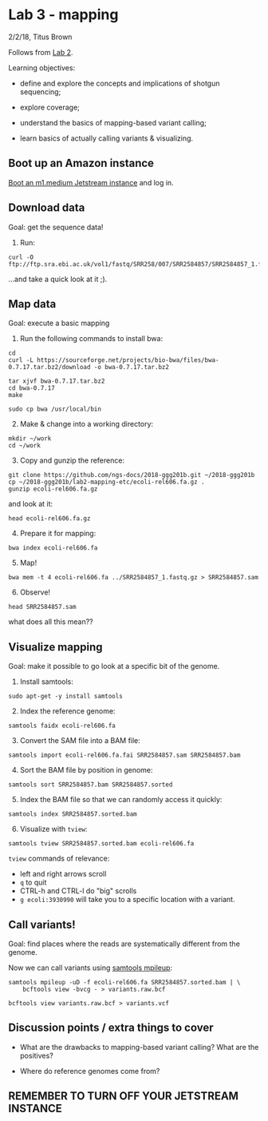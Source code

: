 # Lab 3 - mapping

2/2/18, Titus Brown

Follows from [Lab 2](../lab2-mapping-etc/README.md).

Learning objectives:

* define and explore the concepts and implications of shotgun
  sequencing;
  
* explore coverage;

* understand the basics of mapping-based variant calling;

* learn basics of actually calling variants & visualizing.

## Boot up an Amazon instance

[Boot an m1.medium Jetstream instance](../lab1-jetstream/boot.md) and log in.

## Download data

Goal: get the sequence data!

1. Run:

```
curl -O ftp://ftp.sra.ebi.ac.uk/vol1/fastq/SRR258/007/SRR2584857/SRR2584857_1.fastq.gz
```
        
...and take a quick look at it ;).

## Map data

Goal: execute a basic mapping

1. Run the following commands to install bwa:

```
cd
curl -L https://sourceforge.net/projects/bio-bwa/files/bwa-0.7.17.tar.bz2/download -o bwa-0.7.17.tar.bz2

tar xjvf bwa-0.7.17.tar.bz2
cd bwa-0.7.17
make

sudo cp bwa /usr/local/bin
```
        
2. Make & change into a working directory:

```
mkdir ~/work
cd ~/work
```

3. Copy and gunzip the reference:

```
git clone https://github.com/ngs-docs/2018-ggg201b.git ~/2018-ggg201b
cp ~/2018-ggg201b/lab2-mapping-etc/ecoli-rel606.fa.gz .
gunzip ecoli-rel606.fa.gz
```

and look at it:

```
head ecoli-rel606.fa.gz
```
        
4. Prepare it for mapping:

```
bwa index ecoli-rel606.fa
```
        
5. Map!

```
bwa mem -t 4 ecoli-rel606.fa ../SRR2584857_1.fastq.gz > SRR2584857.sam
```
        
6. Observe!

```
head SRR2584857.sam
```

what does all this mean??
        
## Visualize mapping

Goal: make it possible to go look at a specific bit of the genome.

1. Install samtools:

```
sudo apt-get -y install samtools
```
        
2. Index the reference genome:

```
samtools faidx ecoli-rel606.fa
```
        
3. Convert the SAM file into a BAM file:

```
samtools import ecoli-rel606.fa.fai SRR2584857.sam SRR2584857.bam
```
        
4. Sort the BAM file by position in genome:

```
samtools sort SRR2584857.bam SRR2584857.sorted
```
        
5. Index the BAM file so that we can randomly access it quickly:

```
samtools index SRR2584857.sorted.bam
```
        
6. Visualize with `tview`:

```
samtools tview SRR2584857.sorted.bam ecoli-rel606.fa
```
        
   `tview` commands of relevance:
   
   * left and right arrows scroll
   * `q` to quit
   * CTRL-h and CTRL-l do "big" scrolls
   * `g ecoli:3930990` will take you to a specific location with a variant.
   
## Call variants!

Goal: find places where the reads are systematically different from the
genome.
   
Now we can call variants using
[samtools mpileup](http://samtools.sourceforge.net/mpileup.shtml):

```
samtools mpileup -uD -f ecoli-rel606.fa SRR2584857.sorted.bam | \
    bcftools view -bvcg - > variants.raw.bcf
    
bcftools view variants.raw.bcf > variants.vcf
```

## Discussion points / extra things to cover

* What are the drawbacks to mapping-based variant calling? What are
  the positives?

* Where do reference genomes come from?

## REMEMBER TO TURN OFF YOUR JETSTREAM INSTANCE
